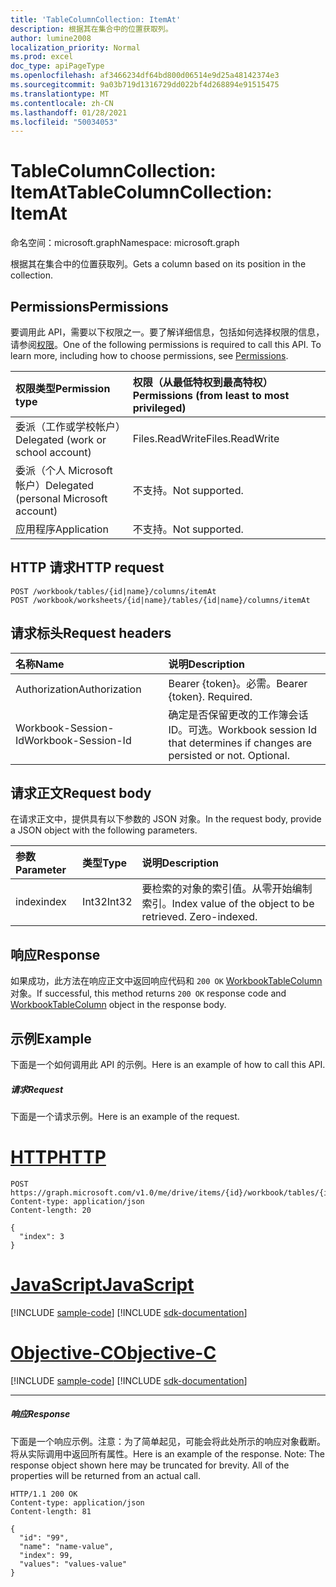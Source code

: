 ```yaml
---
title: 'TableColumnCollection: ItemAt'
description: 根据其在集合中的位置获取列。
author: lumine2008
localization_priority: Normal
ms.prod: excel
doc_type: apiPageType
ms.openlocfilehash: af3466234df64bd800d06514e9d25a48142374e3
ms.sourcegitcommit: 9a03b719d1316729dd022bf4d268894e91515475
ms.translationtype: MT
ms.contentlocale: zh-CN
ms.lasthandoff: 01/28/2021
ms.locfileid: "50034053"
---
```

# <a name="tablecolumncollection-itemat"></a><span data-ttu-id="3a03e-103">TableColumnCollection: ItemAt</span><span class="sxs-lookup"><span data-stu-id="3a03e-103">TableColumnCollection: ItemAt</span></span>

<span data-ttu-id="3a03e-104">命名空间：microsoft.graph</span><span class="sxs-lookup"><span data-stu-id="3a03e-104">Namespace: microsoft.graph</span></span>

<span data-ttu-id="3a03e-105">根据其在集合中的位置获取列。</span><span class="sxs-lookup"><span data-stu-id="3a03e-105">Gets a column based on its position in the collection.</span></span>
## <a name="permissions"></a><span data-ttu-id="3a03e-106">Permissions</span><span class="sxs-lookup"><span data-stu-id="3a03e-106">Permissions</span></span>
<span data-ttu-id="3a03e-p101">要调用此 API，需要以下权限之一。要了解详细信息，包括如何选择权限的信息，请参阅[权限](/graph/permissions-reference)。</span><span class="sxs-lookup"><span data-stu-id="3a03e-p101">One of the following permissions is required to call this API. To learn more, including how to choose permissions, see [Permissions](/graph/permissions-reference).</span></span>

|<span data-ttu-id="3a03e-109">权限类型</span><span class="sxs-lookup"><span data-stu-id="3a03e-109">Permission type</span></span>      | <span data-ttu-id="3a03e-110">权限（从最低特权到最高特权）</span><span class="sxs-lookup"><span data-stu-id="3a03e-110">Permissions (from least to most privileged)</span></span>              |
|:--------------------|:---------------------------------------------------------|
|<span data-ttu-id="3a03e-111">委派（工作或学校帐户）</span><span class="sxs-lookup"><span data-stu-id="3a03e-111">Delegated (work or school account)</span></span> | <span data-ttu-id="3a03e-112">Files.ReadWrite</span><span class="sxs-lookup"><span data-stu-id="3a03e-112">Files.ReadWrite</span></span>    |
|<span data-ttu-id="3a03e-113">委派（个人 Microsoft 帐户）</span><span class="sxs-lookup"><span data-stu-id="3a03e-113">Delegated (personal Microsoft account)</span></span> | <span data-ttu-id="3a03e-114">不支持。</span><span class="sxs-lookup"><span data-stu-id="3a03e-114">Not supported.</span></span>    |
|<span data-ttu-id="3a03e-115">应用程序</span><span class="sxs-lookup"><span data-stu-id="3a03e-115">Application</span></span> | <span data-ttu-id="3a03e-116">不支持。</span><span class="sxs-lookup"><span data-stu-id="3a03e-116">Not supported.</span></span> |

## <a name="http-request"></a><span data-ttu-id="3a03e-117">HTTP 请求</span><span class="sxs-lookup"><span data-stu-id="3a03e-117">HTTP request</span></span>

<!-- { "blockType": "ignored" } -->
```http
POST /workbook/tables/{id|name}/columns/itemAt
POST /workbook/worksheets/{id|name}/tables/{id|name}/columns/itemAt

```
## <a name="request-headers"></a><span data-ttu-id="3a03e-118">请求标头</span><span class="sxs-lookup"><span data-stu-id="3a03e-118">Request headers</span></span>
| <span data-ttu-id="3a03e-119">名称</span><span class="sxs-lookup"><span data-stu-id="3a03e-119">Name</span></span>       | <span data-ttu-id="3a03e-120">说明</span><span class="sxs-lookup"><span data-stu-id="3a03e-120">Description</span></span>|
|:---------------|:----------|
| <span data-ttu-id="3a03e-121">Authorization</span><span class="sxs-lookup"><span data-stu-id="3a03e-121">Authorization</span></span>  | <span data-ttu-id="3a03e-p102">Bearer {token}。必需。</span><span class="sxs-lookup"><span data-stu-id="3a03e-p102">Bearer {token}. Required.</span></span> |
| <span data-ttu-id="3a03e-124">Workbook-Session-Id</span><span class="sxs-lookup"><span data-stu-id="3a03e-124">Workbook-Session-Id</span></span>  | <span data-ttu-id="3a03e-p103">确定是否保留更改的工作簿会话 ID。可选。</span><span class="sxs-lookup"><span data-stu-id="3a03e-p103">Workbook session Id that determines if changes are persisted or not. Optional.</span></span>|

## <a name="request-body"></a><span data-ttu-id="3a03e-127">请求正文</span><span class="sxs-lookup"><span data-stu-id="3a03e-127">Request body</span></span>
<span data-ttu-id="3a03e-128">在请求正文中，提供具有以下参数的 JSON 对象。</span><span class="sxs-lookup"><span data-stu-id="3a03e-128">In the request body, provide a JSON object with the following parameters.</span></span>

| <span data-ttu-id="3a03e-129">参数</span><span class="sxs-lookup"><span data-stu-id="3a03e-129">Parameter</span></span>    | <span data-ttu-id="3a03e-130">类型</span><span class="sxs-lookup"><span data-stu-id="3a03e-130">Type</span></span>   |<span data-ttu-id="3a03e-131">说明</span><span class="sxs-lookup"><span data-stu-id="3a03e-131">Description</span></span>|
|:---------------|:--------|:----------|
|<span data-ttu-id="3a03e-132">index</span><span class="sxs-lookup"><span data-stu-id="3a03e-132">index</span></span>|<span data-ttu-id="3a03e-133">Int32</span><span class="sxs-lookup"><span data-stu-id="3a03e-133">Int32</span></span>|<span data-ttu-id="3a03e-p104">要检索的对象的索引值。从零开始编制索引。</span><span class="sxs-lookup"><span data-stu-id="3a03e-p104">Index value of the object to be retrieved. Zero-indexed.</span></span>|

## <a name="response"></a><span data-ttu-id="3a03e-136">响应</span><span class="sxs-lookup"><span data-stu-id="3a03e-136">Response</span></span>

<span data-ttu-id="3a03e-137">如果成功，此方法在响应正文中返回响应代码和 `200 OK` [WorkbookTableColumn](../resources/workbooktablecolumn.md) 对象。</span><span class="sxs-lookup"><span data-stu-id="3a03e-137">If successful, this method returns `200 OK` response code and [WorkbookTableColumn](../resources/workbooktablecolumn.md) object in the response body.</span></span>

## <a name="example"></a><span data-ttu-id="3a03e-138">示例</span><span class="sxs-lookup"><span data-stu-id="3a03e-138">Example</span></span>
<span data-ttu-id="3a03e-139">下面是一个如何调用此 API 的示例。</span><span class="sxs-lookup"><span data-stu-id="3a03e-139">Here is an example of how to call this API.</span></span>
##### <a name="request"></a><span data-ttu-id="3a03e-140">请求</span><span class="sxs-lookup"><span data-stu-id="3a03e-140">Request</span></span>
<span data-ttu-id="3a03e-141">下面是一个请求示例。</span><span class="sxs-lookup"><span data-stu-id="3a03e-141">Here is an example of the request.</span></span>

# <a name="http"></a>[<span data-ttu-id="3a03e-142">HTTP</span><span class="sxs-lookup"><span data-stu-id="3a03e-142">HTTP</span></span>](#tab/http)
<!--{
  "blockType": "request",
  "isComposable": true,
  "name": "tablecolumncollection_itemat",
  "idempotent": true,
  "@type": "requestBodyResourceFor.tablecolumncollection_itemat"
}-->
```http
POST https://graph.microsoft.com/v1.0/me/drive/items/{id}/workbook/tables/{id|name}/columns/itemAt
Content-type: application/json
Content-length: 20

{
  "index": 3
}
```
# <a name="javascript"></a>[<span data-ttu-id="3a03e-143">JavaScript</span><span class="sxs-lookup"><span data-stu-id="3a03e-143">JavaScript</span></span>](#tab/javascript)
[!INCLUDE [sample-code](../includes/snippets/javascript/tablecolumncollection-itemat-javascript-snippets.md)]
[!INCLUDE [sdk-documentation](../includes/snippets/snippets-sdk-documentation-link.md)]

# <a name="objective-c"></a>[<span data-ttu-id="3a03e-144">Objective-C</span><span class="sxs-lookup"><span data-stu-id="3a03e-144">Objective-C</span></span>](#tab/objc)
[!INCLUDE [sample-code](../includes/snippets/objc/tablecolumncollection-itemat-objc-snippets.md)]
[!INCLUDE [sdk-documentation](../includes/snippets/snippets-sdk-documentation-link.md)]

---


##### <a name="response"></a><span data-ttu-id="3a03e-145">响应</span><span class="sxs-lookup"><span data-stu-id="3a03e-145">Response</span></span>
<span data-ttu-id="3a03e-p105">下面是一个响应示例。注意：为了简单起见，可能会将此处所示的响应对象截断。将从实际调用中返回所有属性。</span><span class="sxs-lookup"><span data-stu-id="3a03e-p105">Here is an example of the response. Note: The response object shown here may be truncated for brevity. All of the properties will be returned from an actual call.</span></span>
<!-- {
  "blockType": "response",
  "truncated": true,
  "@odata.type": "microsoft.graph.workbookTableColumn"
} -->
```http
HTTP/1.1 200 OK
Content-type: application/json
Content-length: 81

{
  "id": "99",
  "name": "name-value",
  "index": 99,
  "values": "values-value"
}
```

<!-- uuid: 8fcb5dbc-d5aa-4681-8e31-b001d5168d79
2015-10-25 14:57:30 UTC -->
<!-- {
  "type": "#page.annotation",
  "description": "TableColumnCollection: ItemAt",
  "keywords": "",
  "section": "documentation",
  "tocPath": "",
  "suppressions": [
  ]
}-->

